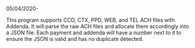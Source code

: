 05/04/2020-

This program supports CCD, CTX, PPD, WEB, and TEL ACH files with Addenda.
It will parse the raw ACH files and allocate them accordingly into a JSON file.
Each payment and addenda will have a number next to it to ensure the JSON is valid and has no duplicate detected.
